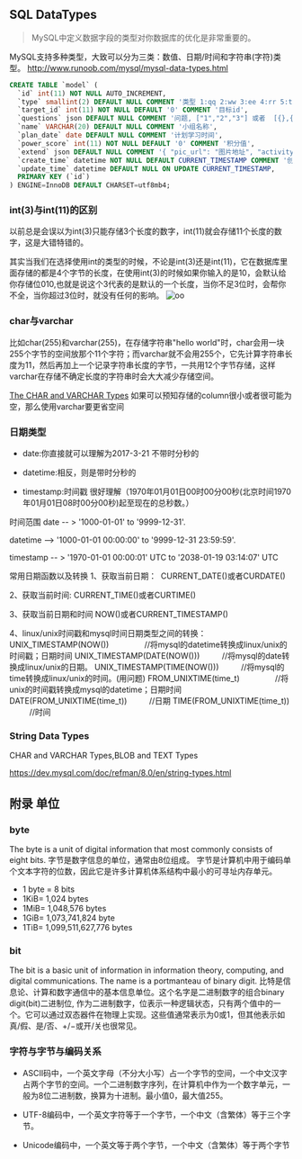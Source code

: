 ## SQL DataTypes
> MySQL中定义数据字段的类型对你数据库的优化是非常重要的。

MySQL支持多种类型，大致可以分为三类：数值、日期/时间和字符串(字符)类型。
http://www.runoob.com/mysql/mysql-data-types.html

```sql
CREATE TABLE `model` (
  `id` int(11) NOT NULL AUTO_INCREMENT,
  `type` smallint(2) DEFAULT NULL COMMENT '类型 1:qq 2:ww 3:ee 4:rr 5:tt',
  `target_id` int(11) NOT NULL DEFAULT '0' COMMENT '目标id',
  `questions` json DEFAULT NULL COMMENT '问题, ["1","2","3"] 或者  [{},{},{}]',   
  `name` VARCHAR(20) DEFAULT NULL COMMENT '小组名称',
  `plan_date` date DEFAULT NULL COMMENT '计划学习时间',
  `power_score` int(11) NOT NULL DEFAULT '0' COMMENT '积分值',
  `extend` json DEFAULT NULL COMMENT '{ "pic_url": "图片地址", "activity_name":"活动名称" }',
  `create_time` datetime NOT NULL DEFAULT CURRENT_TIMESTAMP COMMENT '创建时间',
  `update_time` datetime DEFAULT NULL ON UPDATE CURRENT_TIMESTAMP,
  PRIMARY KEY (`id`)
) ENGINE=InnoDB DEFAULT CHARSET=utf8mb4;
```

### int(3)与int(11)的区别
以前总是会误以为int(3)只能存储3个长度的数字，int(11)就会存储11个长度的数字，这是大错特错的。

其实当我们在选择使用int的类型的时候，不论是int(3)还是int(11)，它在数据库里面存储的都是4个字节的长度，在使用int(3)的时候如果你输入的是10，会默认给你存储位010,也就是说这个3代表的是默认的一个长度，当你不足3位时，会帮你不全，当你超过3位时，就没有任何的影响。
![oo](https://s2.ax1x.com/2019/03/19/An8X3n.png)

### char与varchar
比如char(255)和varchar(255)，在存储字符串"hello world"时，char会用一块255个字节的空间放那个11个字符；而varchar就不会用255个，它先计算字符串长度为11，然后再加上一个记录字符串长度的字节，一共用12个字节存储，这样varchar在存储不确定长度的字符串时会大大减少存储空间。

[The CHAR and VARCHAR Types](https://dev.mysql.com/doc/refman/8.0/en/char.html)
如果可以预知存储的column很小或者很可能为空，那么使用varchar要更省空间

### 日期类型
* date:你直接就可以理解为2017-3-21 不带时分秒的

* datetime:相反，则是带时分秒的 

* timestamp:时间戳 很好理解（1970年01月01日00时00分00秒(北京时间1970年01月01日08时00分00秒)起至现在的总秒数。）

时间范围
date -- > '1000-01-01' to '9999-12-31'.

datetime --> '1000-01-01 00:00:00' to '9999-12-31 23:59:59'.

timestamp -- > '1970-01-01 00:00:01' UTC to '2038-01-19 03:14:07' UTC


常用日期函数以及转换
1、获取当前日期：
 CURRENT_DATE()或者CURDATE()

2、获取当前时间:
CURRENT_TIME()或者CURTIME()

3、获取当前日期和时间
NOW()或者CURRENT_TIMESTAMP()

4、linux/unix时间戳和mysql时间日期类型之间的转换：
UNIX_TIMESTAMP(NOW())                //将mysql的datetime转换成linux/unix的时间戳；日期时间
UNIX_TIMESTAMP(DATE(NOW()))          //将mysql的date转换成linux/unix的日期。
UNIX_TIMESTAMP(TIME(NOW()))          //将mysql的time转换成linux/unix的时间。(用问题)
FROM_UNIXTIME(time_t)                //将unix的时间戳转换成mysql的datetime；日期时间
DATE(FROM_UNIXTIME(time_t))          //日期
TIME(FROM_UNIXTIME(time_t))          //时间

### String Data Types
CHAR and VARCHAR Types,BLOB and TEXT Types

https://dev.mysql.com/doc/refman/8.0/en/string-types.html

## 附录 单位
### byte
The byte is a unit of digital information that most commonly consists of eight bits. 
字节是数字信息的单位，通常由8位组成。
字节是计算机中用于编码单个文本字符的位数，因此它是许多计算机体系结构中最小的可寻址内存单元。

- 1 byte = 8 bits 
- 1KiB= 1,024 bytes 
- 1MiB= 1,048,576 bytes 
- 1GiB= 1,073,741,824 byte 
- 1TiB= 1,099,511,627,776 bytes

### bit
The bit is a basic unit of information in information theory, computing, and digital communications. The name is a portmanteau of binary digit.
比特是信息论、计算和数字通信中的基本信息单位。这个名字是二进制数字的组合binary digit(bit)二进制位,
作为二进制数字，位表示一种逻辑状态，只有两个值中的一个。它可以通过双态器件在物理上实现。这些值通常表示为0或1，但其他表示如真/假、是/否、+/−或开/关也很常见。

### 字符与字节与编码关系
- ASCII码中，一个英文字母（不分大小写）占一个字节的空间，一个中文汉字占两个字节的空间。一个二进制数字序列，在计算机中作为一个数字单元，一般为8位二进制数，换算为十进制。最小值0，最大值255。

- UTF-8编码中，一个英文字符等于一个字节，一个中文（含繁体）等于三个字节。

- Unicode编码中，一个英文等于两个字节，一个中文（含繁体）等于两个字节
